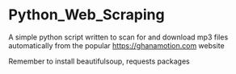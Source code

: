 # Python_Web_Scraping

A simple python script written to scan for and download mp3 files automatically from the popular https://ghanamotion.com website

Remember to install beautifulsoup, requests packages
